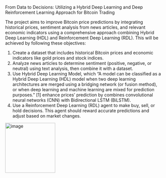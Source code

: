 From Data to Decisions: Utilizing a Hybrid Deep Learning and Deep Reinforcement Learning Approach for Bitcoin Trading

The project aims to improve Bitcoin price predictions by integrating historical prices, sentiment analysis from news articles, and relevant economic indicators using a comprehensive approach combining Hybrid Deep Learning (HDL) and Reinforcement Deep Learning (RDL). This will be achieved by following these objectives:
1.	Create a dataset that includes historical Bitcoin prices and economic indicators like gold prices and stock indices.
2.	Analyze news articles to determine sentiment (positive, negative, or neutral) using text analysis, then combine it with a dataset.
3.	Use Hybrid Deep Learning Model, which “A model can be classified as a Hybrid Deep Learning (HDL) model when two deep learning architectures are merged using a bridging network (or fusion method), or when deep learning and machine learning are mixed for prediction purposes.” [1] enhance prices’ prediction by combines convolutional neural networks (CNN) with Bidirectional LSTM (BiLSTM). 
4.	Use a Reinforcement Deep Learning (RDL) agent to make buy, sell, or hold decisions. This agent should reward accurate predictions and adjust based on market changes.


<img width="161" alt="image" src="https://github.com/user-attachments/assets/5ee157a9-a16c-4e67-acca-95bc39f19fb7">
